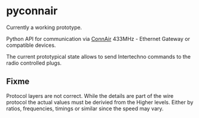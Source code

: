 pyconnair
========

Currently a working prototype.

Python API for communication via [ConnAir](http://simple-solutions.de/shop/product_info.php?products_id=87)
433MHz - Ethernet Gateway or compatible devices.

The current prototypical state allows to send Intertechno commands to the radio controlled plugs.

Fixme
-----

Protocol layers are not correct.
While the details are part of the wire protocol the actual values must be derivied from the Higher levels.
Either by ratios, frequencies, timings or similar since the speed may vary.
